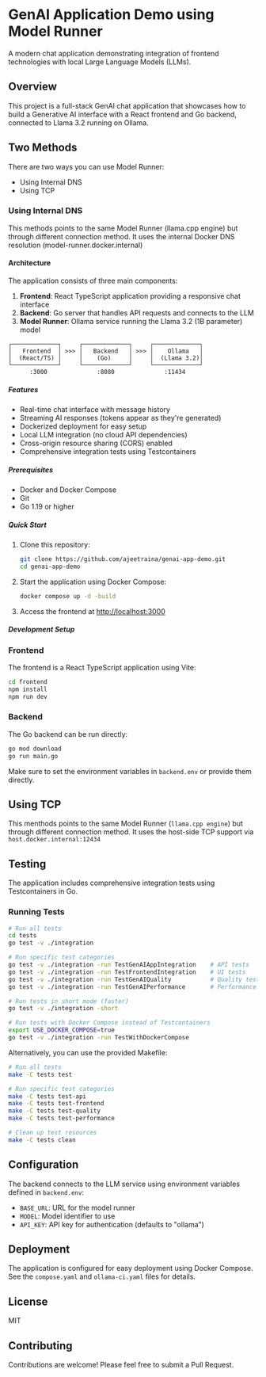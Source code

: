 # GenAI Application Demo using Model Runner

A modern chat application demonstrating integration of frontend technologies with local Large Language Models (LLMs).

## Overview

This project is a full-stack GenAI chat application that showcases how to build a Generative AI interface with a React frontend and Go backend, connected to Llama 3.2 running on Ollama.

## Two Methods

There are two ways you can use Model Runner:

- Using Internal DNS
- Using TCP


### Using Internal DNS

This methods points to the same Model Runner (llama.cpp engine) but through different connection method. 
It uses the internal Docker DNS resolution (model-runner.docker.internal)



#### Architecture

The application consists of three main components:

1. **Frontend**: React TypeScript application providing a responsive chat interface
2. **Backend**: Go server that handles API requests and connects to the LLM
3. **Model Runner**: Ollama service running the Llama 3.2 (1B parameter) model

```
┌─────────────┐     ┌─────────────┐     ┌─────────────┐
│   Frontend  │ >>> │   Backend   │ >>> │    Ollama   │
│  (React/TS) │     │    (Go)     │     │  (Llama 3.2)│
└─────────────┘     └─────────────┘     └─────────────┘
      :3000              :8080              :11434
```

##### Features

- Real-time chat interface with message history
- Streaming AI responses (tokens appear as they're generated)
- Dockerized deployment for easy setup
- Local LLM integration (no cloud API dependencies)
- Cross-origin resource sharing (CORS) enabled
- Comprehensive integration tests using Testcontainers

##### Prerequisites

- Docker and Docker Compose
- Git
- Go 1.19 or higher

##### Quick Start

1. Clone this repository:
   ```bash
   git clone https://github.com/ajeetraina/genai-app-demo.git
   cd genai-app-demo
   ```

2. Start the application using Docker Compose:
   ```bash
   docker compose up -d -build
   ```

3. Access the frontend at [http://localhost:3000](http://localhost:3000)

##### Development Setup

### Frontend

The frontend is a React TypeScript application using Vite:

```bash
cd frontend
npm install
npm run dev
```

### Backend

The Go backend can be run directly:

```bash
go mod download
go run main.go
```

Make sure to set the environment variables in `backend.env` or provide them directly.


## Using TCP 

This menthods points to the same Model Runner (`llama.cpp engine`) but through different connection method. 
It uses the host-side TCP support via `host.docker.internal:12434`




## Testing

The application includes comprehensive integration tests using Testcontainers in Go.

### Running Tests

```bash
# Run all tests
cd tests
go test -v ./integration

# Run specific test categories
go test -v ./integration -run TestGenAIAppIntegration    # API tests
go test -v ./integration -run TestFrontendIntegration    # UI tests
go test -v ./integration -run TestGenAIQuality           # Quality tests
go test -v ./integration -run TestGenAIPerformance       # Performance tests

# Run tests in short mode (faster)
go test -v ./integration -short

# Run tests with Docker Compose instead of Testcontainers
export USE_DOCKER_COMPOSE=true
go test -v ./integration -run TestWithDockerCompose
```

Alternatively, you can use the provided Makefile:

```bash
# Run all tests
make -C tests test

# Run specific test categories
make -C tests test-api
make -C tests test-frontend
make -C tests test-quality
make -C tests test-performance

# Clean up test resources
make -C tests clean
```

## Configuration

The backend connects to the LLM service using environment variables defined in `backend.env`:

- `BASE_URL`: URL for the model runner
- `MODEL`: Model identifier to use
- `API_KEY`: API key for authentication (defaults to "ollama")

## Deployment

The application is configured for easy deployment using Docker Compose. See the `compose.yaml` and `ollama-ci.yaml` files for details.

## License

MIT

## Contributing

Contributions are welcome! Please feel free to submit a Pull Request.
